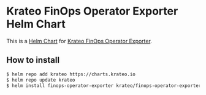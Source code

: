 # Krateo FinOps Operator Exporter Helm Chart

This is a [Helm Chart](https://helm.sh/docs/topics/charts/) for [Krateo FinOps Operator Exporter](https://github.com/krateoplatformops/finops-operator-exporter).

## How to install

```sh
$ helm repo add krateo https://charts.krateo.io
$ helm repo update krateo
$ helm install finops-operator-exporter krateo/finops-operator-exporter
```
